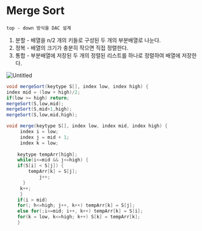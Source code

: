 # Merge Sort
`top - down 방식을 DAC 설계`

1. 분할 - 배열을 n/2 개의 키들로 구성된 두 개의 부분배열로 나눈다.
2. 정복 - 배열의 크기가 충분히 작으면 직접 정렬한다.
3. 통합 - 부분배열에 저장된 두 개의 정렬된 리스트를 하나로 정렬하여 배열에 저장한다. 

![Untitled](https://s3-us-west-2.amazonaws.com/secure.notion-static.com/176eddcd-e720-4764-a39c-d0674ce979d4/Untitled.png)

```java
void mergeSort(keytype S[], index low, index high) {
index mid = (low + high)/2;
if(low >= high) return;
mergeSort(S,low,mid);
mergeSort(S,mid+1,high);
mergeSort(S,low,mid,high);
```

```java
void merge(keytype S[], index low, index mid, index high) {
	 index i = low;
	 index j = mid + 1;
	 index k = low;
	
	keytype tempArr[high];
	while(i<=mid && j<=high) {
	if(S[i] < S[j]) {
		tempArr[k] = S[j];
			j++;
	  }
	 k++;
	 }
	if(i > mid) 
	for(; h<=high; j++, k++) tempArr[k] = S[j];
	else for(;i<=mid; i++, k++) tempArr[k] = S[i];
	for(k = low, k<=high; k++) S[k] = tempArr[k];
	}
```
